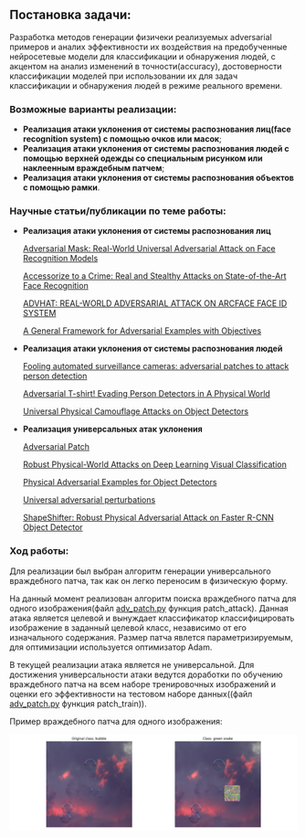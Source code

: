 ## Постановка задачи:

Разработка методов генерации физичеки реализуемых adversarial примеров и аналих эффективности их воздействия на предобученные нейросетевые модели для классификации и обнаружения людей, с акцентом на анализ изменений в точности(accuracy), достоверности классификации моделей при использовании их для задач классификации и обнаружения людей в режиме реального времени.

### Возможные варианты реализации:

- **Реализация атаки уклонения от системы распознования лиц(face recognition system) с помощью очков или масок**;
- **Реализация атаки уклонения от системы распознования людей с помощью верхней одежды со специальным рисунком или наклеенным враждебным патчем**;
- **Реализация атаки уклонения от системы распознования объектов с помощью рамки**.

### Научные статьи/публикации по теме работы:

- **Реализация атаки уклонения от системы распознования лиц**<br>

  [Adversarial Mask: Real-World Universal Adversarial Attack on Face Recognition Models](https://arxiv.org/pdf/2111.10759)

  [Accessorize to a Crime: Real and Stealthy Attacks on State-of-the-Art Face Recognition](https://dl.acm.org/doi/pdf/10.1145/2976749.2978392)

  [ADVHAT: REAL-WORLD ADVERSARIAL ATTACK ON ARCFACE FACE ID SYSTEM](https://arxiv.org/pdf/1908.08705)

  [A General Framework for Adversarial Examples with Objectives](https://dl.acm.org/doi/pdf/10.1145/3317611)

- **Реализация атаки уклонения от системы распознования людей**<br>

  [Fooling automated surveillance cameras: adversarial patches to attack person detection](https://arxiv.org/pdf/1904.08653)

  [Adversarial T-shirt! Evading Person Detectors in A Physical World](https://arxiv.org/pdf/1910.11099)

  [Universal Physical Camouflage Attacks on Object Detectors](https://arxiv.org/pdf/1909.04326)
  
- **Реализация универсальных атак уклонения**<br>

  [Adversarial Patch](https://arxiv.org/pdf/1712.09665)

  [Robust Physical-World Attacks on Deep Learning Visual Classification](https://arxiv.org/pdf/1707.08945)

  [Physical Adversarial Examples for Object Detectors](https://arxiv.org/pdf/1807.07769)

  [Universal adversarial perturbations](https://arxiv.org/pdf/1610.08401)

  [ShapeShifter: Robust Physical Adversarial Attack on Faster R-CNN Object Detector](https://arxiv.org/pdf/1804.05810)
  

### Ход работы:

Для реализации был выбран алгоритм генерации универсального враждебного патча, так как он легко переносим в физическую форму. 

На данный момент реализован алгоритм поиска враждебного патча для одного изображения(файл [adv_patch.py](adv_patch.py) функция patch_attack). Данная атака является целевой и вынуждает классификатор классифицировать изображение в заданный целевой класс, независимо от его изначального содержания. Размер патча явлется параметризируемым, для оптимизации используется оптимизатор Adam.

В текущей реализации атака является не универсальной. Для достижения универсальности атаки ведутся доработки по обучению враждебного патча на всем наборе тренировочных изображений и оценки его эффективности на тестовом наборе данных((файл [adv_patch.py](adv_patch.py) функция patch_train)).

Пример враждебного патча для одного изображения:

  ![image](adv_patch_example.png)



